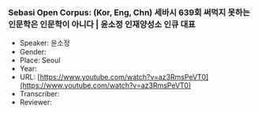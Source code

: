 ### Sebasi Open Corpus: (Kor, Eng, Chn) 세바시 639회 써먹지 못하는 인문학은 인문학이 아니다 | 윤소정 인재양성소 인큐 대표

- Speaker: 윤소정
- Gender: 
- Place: Seoul
- Year: 
- URL: [https://www.youtube.com/watch?v=az3RmsPeVT0](https://www.youtube.com/watch?v=az3RmsPeVT0)
- Transcriber: 
- Reviewer: 


